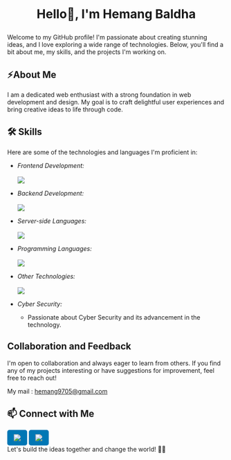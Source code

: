 # <p align="center">Hello👋, I'm Hemang Baldha</p> 

Welcome to my GitHub profile! I'm passionate about creating stunning ideas, and I love exploring a wide range of technologies. Below, you'll find a bit about me, my skills, and the projects I'm working on.

## ⚡About Me

I am a dedicated web enthusiast with a strong foundation in web development and design. My goal is to craft delightful user experiences and bring creative ideas to life through code.

## 🛠 Skills

Here are some of the technologies and languages I'm proficient in:

- *Frontend Development:*<br/><br/>
  <img src="https://skillicons.dev/icons?i=nextjs,react,js,tailwindcss,angular,bootstrap,svg"/>


- *Backend Development:*<br/><br/>
  <img src="https://skillicons.dev/icons?i=nodejs,java,python,express,dart,php,laravel"/>

- *Server-side Languages:*<br/><br/>
  <img src="https://skillicons.dev/icons?i=mongodb,mysql,firebase"/>

- *Programming Languages:*<br/><br/>
  <img src="https://skillicons.dev/icons?i=c,cpp"/>

- *Other Technologies:*<br/><br/>
  <img src="https://skillicons.dev/icons?i=flutter,github,git,linux,powershell,figma,postman,wordpress"/>
  
- *Cyber Security:*
  - Passionate about Cyber Security and its advancement in the technology.

## Collaboration and Feedback

I'm open to collaboration and always eager to learn from others. If you find any of my projects interesting or have suggestions for improvement, feel free to reach out!

My mail : hemang9705@gmail.com

## 📫 Connect with Me

<a href="https://www.linkedin.com/in/hemang-baldha-b75a0b257" target="_blank" style="display: inline-block; background-color: #0077b5; color: white; padding: 10px 15px; border-radius: 5px;">
    <img src="https://skillicons.dev/icons?i=linkedin"/>
</a>
<a href="https://www.linkedin.com/in/hemang-baldha-b75a0b257" target="_blank" style="display: inline-block; background-color: #0077b5; color: white; padding: 10px 15px; border-radius: 5px;">
    <img src="https://skillicons.dev/icons?i=instagram"/>
</a>
<br/>
Let's build the ideas together and change the world! 🚀✨
